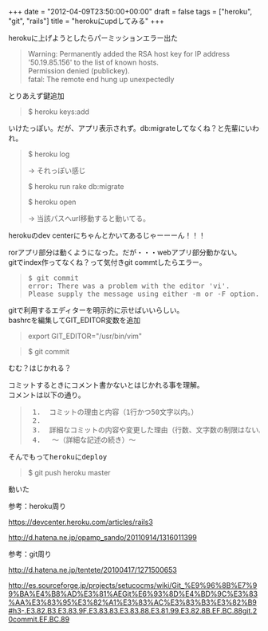 +++
date = "2012-04-09T23:50:00+00:00"
draft = false
tags = ["heroku", "git", "rails"]
title = "herokuにupdしてみる"
+++
<p>herokuに上げようとしたらパーミッションエラー出た</p>&#13;
<blockquote>&#13;
<p>Warning: Permanently added the RSA host key for IP address '50.19.85.156' to the list of known hosts.<br />Permission denied (publickey).<br />fatal: The remote end hung up unexpectedly</p>&#13;
</blockquote>&#13;
<p>とりあえず鍵追加</p>&#13;
<blockquote>&#13;
<p>$ <span>heroku keys:add</span></p>&#13;
</blockquote>&#13;
<p><span>いけたっぽい。</span><span>だが、アプリ表示されず。</span>db:migrateしてなくね？と先輩にいわれ。</p>&#13;
<blockquote>&#13;
<p><span>$ heroku log</span></p>&#13;
<p>-&gt; それっぽい感じ</p>&#13;
<p><span>$ heroku run rake db:migrate</span></p>&#13;
<p><span>$ heroku open</span></p>&#13;
<p><span>-&gt; 当該パスへurl移動すると動いてる。</span></p>&#13;
</blockquote>&#13;
<p>herokuのdev centerにちゃんとかいてあるじゃーーーん！！！</p>&#13;
&#13;
&#13;
<p>rorアプリ部分は動くようになった。だが・・・webアプリ部分動かない。<br />gitでindex作ってなくね？って気付きgit commtしたらエラー。</p>&#13;
<blockquote>&#13;
<pre class="syntax-highlight">$ git commit&#13;
error: There was a problem with the editor <span class="synStatement">'</span><span class="synConstant">vi</span><span class="synStatement">'</span>.&#13;
Please supply the message using either <span class="synSpecial">-m</span> or <span class="synSpecial">-F</span> option.&#13;
</pre>&#13;
</blockquote>&#13;
<div>gitで利用するエディターを明示的に示せばいいらしい。</div>&#13;
<div>bashrcを編集してGIT_EDITOR変数を追加</div>&#13;
<blockquote>export GIT_EDITOR="/usr/bin/vim"</blockquote>&#13;
<blockquote>$ git commit</blockquote>&#13;
<p>むむ？はじかれる？</p>&#13;
&#13;
<p>コミットするときにコメント書かないとはじかれる事を理解。<br />コメントは以下の通り。</p>&#13;
<blockquote>&#13;
<pre> 1.  コミットの理由と内容（1行かつ50文字以内。）&#13;
 2.&#13;
 3.  詳細なコミットの内容や変更した理由（行数、文字数の制限はない。）&#13;
 4. 　〜（詳細な記述の続き）〜 </pre>&#13;
</blockquote>&#13;
<pre>そんでもってherokuにdeploy</pre>&#13;
<blockquote>&#13;
<div>$ git push heroku master</div>&#13;
</blockquote>&#13;
<p>動いた</p>&#13;
&#13;
<p>参考：heroku周り</p>&#13;
<p><a href="https://devcenter.heroku.com/articles/rails3">https://devcenter.heroku.com/articles/rails3</a></p>&#13;
<p><a href="http://d.hatena.ne.jp/opamp_sando/20110914/1316011399">http://d.hatena.ne.jp/opamp_sando/20110914/1316011399</a></p>&#13;
<p>参考：git周り</p>&#13;
<p><a href="http://d.hatena.ne.jp/tentete/20100417/1271500653">http://d.hatena.ne.jp/tentete/20100417/1271500653</a></p>&#13;
<p><a href="http://es.sourceforge.jp/projects/setucocms/wiki/Git_%E9%96%8B%E7%99%BA%E4%B8%AD%E3%81%AEGit%E6%93%8D%E4%BD%9C%E3%83%AA%E3%83%95%E3%82%A1%E3%83%AC%E3%83%B3%E3%82%B9#h3-.E3.82.B3.E3.83.9F.E3.83.83.E3.83.88.E3.81.99.E3.82.8B.EF.BC.88git.20commit.EF.BC.89">http://es.sourceforge.jp/projects/setucocms/wiki/Git_%E9%96%8B%E7%99%BA%E4%B8%AD%E3%81%AEGit%E6%93%8D%E4%BD%9C%E3%83%AA%E3%83%95%E3%82%A1%E3%83%AC%E3%83%B3%E3%82%B9#h3-.E3.82.B3.E3.83.9F.E3.83.83.E3.83.88.E3.81.99.E3.82.8B.EF.BC.88git.20commit.EF.BC.89</a></p> 